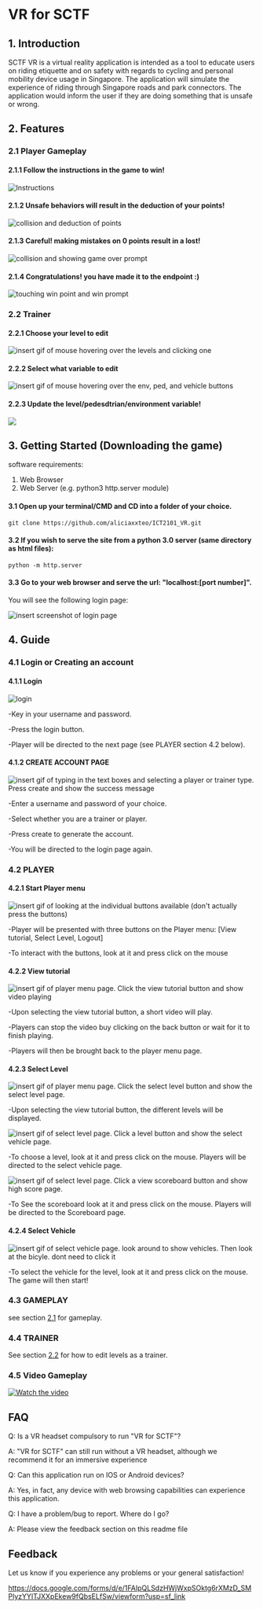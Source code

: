 # VR for SCTF
## 1. Introduction
SCTF VR is a virtual reality application is intended as a tool to educate users on riding etiquette and on safety with regards to cycling and personal mobility device usage in Singapore. The application will simulate the experience of riding through Singapore roads and park connectors. The application would inform the user if they are doing something that is unsafe or wrong.

## 2. Features

### 2.1 Player Gameplay
#### 2.1.1 Follow the instructions in the game to win!

![Instructions](https://media.giphy.com/media/3Foxq3qalSv554CbHw/giphy.gif)

#### 2.1.2 Unsafe behaviors will result in the deduction of your points!

![collision and deduction of points](https://media.giphy.com/media/9Y01uZrU3HXBXzNWuB/giphy.gif)

#### 2.1.3 Careful! making mistakes on 0 points result in a lost!

![collision and showing game over prompt](https://media.giphy.com/media/SGkRyIhFgSQfhbS9it/giphy.gif)

#### 2.1.4 Congratulations! you have made it to the endpoint :)

![touching win point and win prompt](https://media.giphy.com/media/9r2YcASn70dPJJY7tz/giphy.gif)

### 2.2 Trainer
#### 2.2.1 Choose your level to edit

![insert gif of mouse hovering over the levels and clicking one](https://puu.sh/C6GEn.gif)

#### 2.2.2 Select what variable to edit

![insert gif of mouse hovering over the env, ped, and vehicle buttons](https://puu.sh/C6GIW.gif)

#### 2.2.3 Update the level/pedesdtrian/environment variable!

![](https://puu.sh/C6GJJ.gif)

## 3. Getting Started (Downloading the game)

software requirements:
1) Web Browser
2) Web Server (e.g. python3 http.server module)

#### 3.1 Open up your terminal/CMD and CD into a folder of your choice.

    git clone https://github.com/aliciaxxteo/ICT2101_VR.git
   
#### 3.2 If you wish to serve the site from a python 3.0 server (same directory as html files):

    python -m http.server


#### 3.3 Go to your web browser and serve the url: "localhost:[port number]".
You will see the following login page:

![insert screenshot of login page](https://puu.sh/C6raW.png)


## 4. Guide

### 4.1 Login or Creating an account
#### 4.1.1 Login
![login](https://puu.sh/C6GLd.gif)

-Key in your username and password.

-Press the login button.

-Player will be directed to the next page (see PLAYER section 4.2 below).

#### 4.1.2 CREATE ACCOUNT PAGE

![insert gif of typing in the text boxes and selecting a player or trainer type. Press create and show the success message](https://puu.sh/C6Qe5.gif)

-Enter a username and password of your choice.

-Select whether you are a trainer or player.

-Press create to generate the account.

-You will be directed to the login page again.

### 4.2 PLAYER
#### 4.2.1 Start Player menu

![insert gif of looking at the individual buttons available (don't actually press the buttons)](https://puu.sh/C6GTw.gif)

-Player will be presented with three buttons on the Player menu: [View tutorial, Select Level, Logout]

-To interact with the buttons, look at it and press click on the mouse

#### 4.2.2 View tutorial

![insert gif of player menu page. Click the view tutorial button and show video playing](https://puu.sh/C6I2G.gif)

-Upon selecting the view tutorial button, a short video will play.

-Players can stop the video buy clicking on the back button or wait for it to finish playing.

-Players will then be brought back to the player menu page.


#### 4.2.3 Select Level

![insert gif of player menu page. Click the select level button and show the select level page.](https://puu.sh/C6H0d.gif)

-Upon selecting the view tutorial button, the different levels will be displayed.

![insert gif of select level page. Click a level button and show the select vehicle page.](https://puu.sh/C6Mts.gif)

-To choose a level, look at it and press click on the mouse. Players will be directed to the select vehicle page.

![insert gif of select level page. Click a view scoreboard button and show high score page.](https://puu.sh/C6Q5L.gif)

-To See the scoreboard look at it and press click on the mouse. Players will be directed to the Scoreboard page.

#### 4.2.4 Select Vehicle

![insert gif of select vehicle page. look around to show vehicles. Then look at the bicyle. dont need to click it ](https://puu.sh/C6HnG.gif)

-To select the vehicle for the level, look at it and press click on the mouse. The game will then start!

### 4.3 GAMEPLAY

see section [2.1](#21-player-gameplay "Gameplay") for gameplay.

### 4.4 TRAINER

See section [2.2](#22-trainer "Trainer") for how to edit levels as a trainer.

### 4.5 Video Gameplay

[![Watch the video](https://img.youtube.com/vi/6W_kGR9m2p8/maxresdefault.jpg)](https://www.youtube.com/embed/6W_kGR9m2p8)

## FAQ

Q: Is a VR headset compulsory to run "VR for SCTF"?

A: "VR for SCTF" can still run without a VR headset, although we recommend it for an immersive experience

Q: Can this application run on IOS or Android devices?

A: Yes, in fact, any device with web browsing capabilities can experience this application. 

Q: I have a problem/bug to report. Where do I go?

A: Please view the feedback section on this readme file

## Feedback
Let us know if you experience any problems or your general satisfaction!

https://docs.google.com/forms/d/e/1FAIpQLSdzHWjWxpSOktg6rXMzD_SMPlyzYYITJXXpEkew9fQbsELfSw/viewform?usp=sf_link
